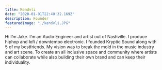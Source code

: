 ```yaml
---
title: Kendvli
date: "2020-01-01T22:40:32.169Z"
description: Founder
featuredImage: "./kendvli.JPG"
---
```


Hi I’m Jake. I’m an Audio Engineer and artist out of Nashville. I produce hiphop and lofi / downtempo electronic. I founded Kryptic Sound along with 5 of my bestfriends. My vision was to break the mold in the music industry and art scene. To create an all inclusive space and community where artists can collaborate while also building their own brand and can keep their individuality.
